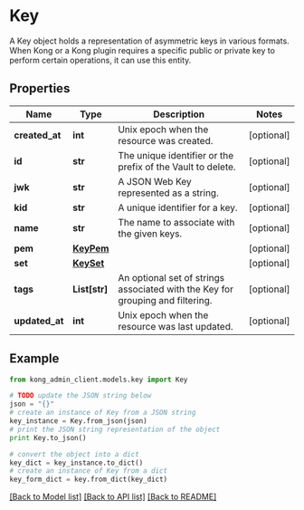 # Key

A Key object holds a representation of asymmetric keys in various formats. When Kong or a Kong plugin requires a specific public or private key to perform certain operations, it can use this entity.

## Properties

Name | Type | Description | Notes
------------ | ------------- | ------------- | -------------
**created_at** | **int** | Unix epoch when the resource was created. | [optional] 
**id** | **str** | The unique identifier or the prefix of the Vault to delete. | [optional] 
**jwk** | **str** | A JSON Web Key represented as a string. | [optional] 
**kid** | **str** | A unique identifier for a key. | [optional] 
**name** | **str** | The name to associate with the given keys. | [optional] 
**pem** | [**KeyPem**](KeyPem.md) |  | [optional] 
**set** | [**KeySet**](KeySet.md) |  | [optional] 
**tags** | **List[str]** | An optional set of strings associated with the Key for grouping and filtering. | [optional] 
**updated_at** | **int** | Unix epoch when the resource was last updated. | [optional] 

## Example

```python
from kong_admin_client.models.key import Key

# TODO update the JSON string below
json = "{}"
# create an instance of Key from a JSON string
key_instance = Key.from_json(json)
# print the JSON string representation of the object
print Key.to_json()

# convert the object into a dict
key_dict = key_instance.to_dict()
# create an instance of Key from a dict
key_form_dict = key.from_dict(key_dict)
```
[[Back to Model list]](../README.md#documentation-for-models) [[Back to API list]](../README.md#documentation-for-api-endpoints) [[Back to README]](../README.md)


